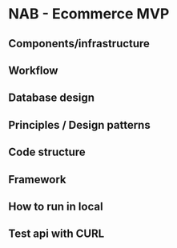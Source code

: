 # NAB - Ecommerce MVP

## Components/infrastructure

## Workflow

## Database design

## Principles / Design patterns

## Code structure

## Framework

## How to run in local

## Test api with CURL